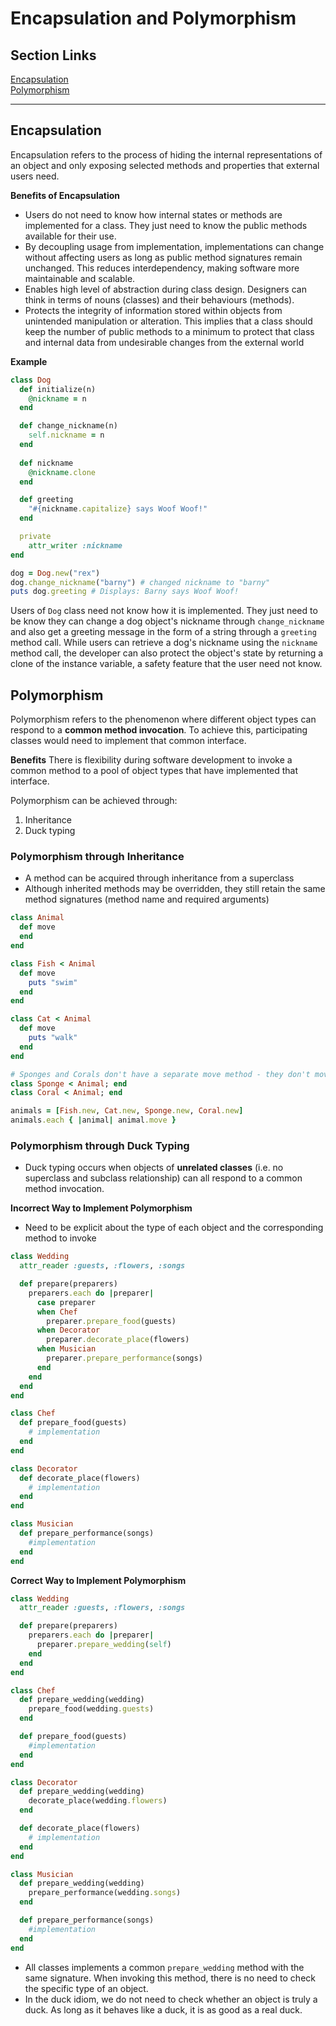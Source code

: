 # Encapsulation and Polymorphism

## Section Links
[Encapsulation](#encapsulation)\
[Polymorphism](#polymorphism)

---

## Encapsulation
Encapsulation refers to the process of hiding the internal representations of an object and only exposing selected methods and properties that external users need.

**Benefits of Encapsulation**
- Users do not need to know how internal states or methods are implemented for a class. They just need to know the public methods available for their use.
- By decoupling usage from implementation, implementations can change without affecting users as long as public method signatures remain unchanged. This reduces interdependency, making software more maintainable and scalable.
- Enables high level of abstraction during class design. Designers can think in terms of nouns (classes) and their behaviours (methods).
- Protects the integrity of information stored within objects from unintended manipulation or alteration. This implies that a class should keep the number of public methods to a minimum to protect that class and internal data from undesirable changes from the external world 

**Example**
```ruby
class Dog
  def initialize(n)
    @nickname = n
  end

  def change_nickname(n)
    self.nickname = n
  end
	
  def nickname
    @nickname.clone
  end

  def greeting
    "#{nickname.capitalize} says Woof Woof!"
  end

  private
    attr_writer :nickname
end

dog = Dog.new("rex")
dog.change_nickname("barny") # changed nickname to "barny"
puts dog.greeting # Displays: Barny says Woof Woof!
```
Users of `Dog` class need not know how it is implemented. They just need to be know they can change a dog object's nickname through `change_nickname` and also get a greeting message in the form of a string through a `greeting` method call. While users can retrieve a dog's nickname using the `nickname` method call, the developer can also protect the object's state by returning a clone of the instance variable, a safety feature that the user need not know.


## Polymorphism
Polymorphism refers to the phenomenon where different object types can respond to a **common method invocation**. To achieve this, participating classes would need to implement that common interface. 

**Benefits**
There is flexibility during software development to invoke a common method to a pool of object types that have implemented that interface.

Polymorphism can be achieved through: 
1. Inheritance
2. Duck typing

### Polymorphism through Inheritance
- A method can be acquired through inheritance from a superclass
- Although inherited methods may be overridden, they still retain the same method signatures (method name and required arguments)
```ruby
class Animal
  def move
  end
end

class Fish < Animal
  def move
    puts "swim"
  end
end

class Cat < Animal
  def move
    puts "walk"
  end
end

# Sponges and Corals don't have a separate move method - they don't move
class Sponge < Animal; end
class Coral < Animal; end

animals = [Fish.new, Cat.new, Sponge.new, Coral.new]
animals.each { |animal| animal.move }
```

### Polymorphism through Duck Typing
- Duck typing occurs when objects of **unrelated classes** (i.e. no superclass and subclass relationship) can all respond to a common method invocation.

**Incorrect Way to Implement Polymorphism**
- Need to be explicit about the type of each object and the corresponding method to invoke
```ruby
class Wedding
  attr_reader :guests, :flowers, :songs

  def prepare(preparers)
    preparers.each do |preparer|
      case preparer
      when Chef
        preparer.prepare_food(guests)
      when Decorator
        preparer.decorate_place(flowers)
      when Musician
        preparer.prepare_performance(songs)
      end
    end
  end
end

class Chef
  def prepare_food(guests)
    # implementation
  end
end

class Decorator
  def decorate_place(flowers)
    # implementation
  end
end

class Musician
  def prepare_performance(songs)
    #implementation
  end
end
``` 

**Correct Way to Implement Polymorphism**
```ruby
class Wedding
  attr_reader :guests, :flowers, :songs

  def prepare(preparers)
    preparers.each do |preparer|
      preparer.prepare_wedding(self)
    end
  end
end

class Chef
  def prepare_wedding(wedding)
    prepare_food(wedding.guests)
  end

  def prepare_food(guests)
    #implementation
  end
end

class Decorator
  def prepare_wedding(wedding)
    decorate_place(wedding.flowers)
  end

  def decorate_place(flowers)
    # implementation
  end
end

class Musician
  def prepare_wedding(wedding)
    prepare_performance(wedding.songs)
  end

  def prepare_performance(songs)
    #implementation
  end
end
```
- All classes implements a common `prepare_wedding` method with the same signature. When invoking this method, there is no need to check the specific type of an object.
- In the duck idiom, we do not need to check whether an object is truly a duck. As long as it behaves like a duck, it is as good as a real duck.



